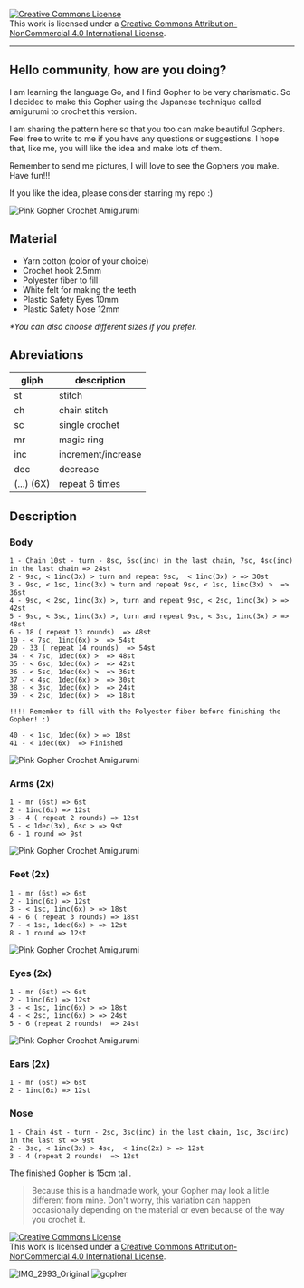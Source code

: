 <a rel="license" href="http://creativecommons.org/licenses/by-nc/4.0/"><img alt="Creative Commons License" style="border-width:0" src="https://i.creativecommons.org/l/by-nc/4.0/88x31.png" /></a><br />This work is licensed under a <a rel="license" href="http://creativecommons.org/licenses/by-nc/4.0/">Creative Commons Attribution-NonCommercial 4.0 International License</a>.

<hr>

## Hello community, how are you doing?

I am learning the language Go, and I find Gopher to be very charismatic. So I decided to make this Gopher using the Japanese technique called amigurumi to crochet this version.

I am sharing the pattern here so that you too can make beautiful Gophers. Feel free to write to me if you have any questions or suggestions.
I hope that, like me, you will like the idea and make lots of them.

Remember to send me pictures, I will love to see the Gophers you make.
Have fun!!!

If you like the idea, please consider starring my repo :)

![Pink Gopher Crochet Amigurumi](./images/gopher.jpeg)

## Material

- Yarn cotton (color of your choice)
- Crochet hook 2.5mm
- Polyester fiber to fill
- White felt for making the teeth
- Plastic Safety Eyes 10mm
- Plastic Safety Nose 12mm

_\*You can also choose different sizes if you prefer._

## Abreviations

|gliph|description|
|-----|----------|
|st|stitch|
|ch|chain stitch|
|sc|single crochet|
|mr|magic ring|
|inc|increment/increase|
|dec|decrease|
|(...) (6X)|repeat 6 times|

## Description

### Body

```
1 - Chain 10st - turn - 8sc, 5sc(inc) in the last chain, 7sc, 4sc(inc) in the last chain => 24st
2 - 9sc, < 1inc(3x) > turn and repeat 9sc,  < 1inc(3x) > => 30st
3 - 9sc, < 1sc, 1inc(3x) > turn and repeat 9sc, < 1sc, 1inc(3x) >  => 36st
4 - 9sc, < 2sc, 1inc(3x) >, turn and repeat 9sc, < 2sc, 1inc(3x) > => 42st
5 - 9sc, < 3sc, 1inc(3x) >, turn and repeat 9sc, < 3sc, 1inc(3x) > => 48st
6 - 18 ( repeat 13 rounds)  => 48st
19 - < 7sc, 1inc(6x) >  => 54st
20 - 33 ( repeat 14 rounds)  => 54st
34 - < 7sc, 1dec(6x) >  => 48st
35 - < 6sc, 1dec(6x) >  => 42st
36 - < 5sc, 1dec(6x) >  => 36st
37 - < 4sc, 1dec(6x) >  => 30st
38 - < 3sc, 1dec(6x) >  => 24st
39 - < 2sc, 1dec(6x) >  => 18st 

!!!! Remember to fill with the Polyester fiber before finishing the Gopher! :)

40 - < 1sc, 1dec(6x) > => 18st
41 - < 1dec(6x)  => Finished
```

![Pink Gopher Crochet Amigurumi](./images/arm.jpeg)

###  Arms (2x)

```
1 - mr (6st) => 6st
2 - 1inc(6x) => 12st
3 - 4 ( repeat 2 rounds) => 12st
5 - < 1dec(3x), 6sc > => 9st
6 - 1 round => 9st
```

![Pink Gopher Crochet Amigurumi](./images/feet.jpeg)

###  Feet (2x)

```
1 - mr (6st) => 6st
2 - 1inc(6x) => 12st
3 - < 1sc, 1inc(6x) > => 18st
4 - 6 ( repeat 3 rounds) => 18st
7 - < 1sc, 1dec(6x) > => 12st
8 - 1 round => 12st
```

![Pink Gopher Crochet Amigurumi](./images/profile.jpeg)

###  Eyes (2x)

```
1 - mr (6st) => 6st
2 - 1inc(6x) => 12st
3 - < 1sc, 1inc(6x) > => 18st
4 - < 2sc, 1inc(6x) > => 24st
5 - 6 (repeat 2 rounds)  => 24st
```

![Pink Gopher Crochet Amigurumi](./images/ears.jpeg)

###  Ears (2x)

```
1 - mr (6st) => 6st
2 - 1inc(6x) => 12st
```

###  Nose

```
1 - Chain 4st - turn - 2sc, 3sc(inc) in the last chain, 1sc, 3sc(inc) in the last st => 9st
2 - 3sc, < 1inc(3x) > 4sc,  < 1inc(2x) > => 12st
3 - 4 (repeat 2 rounds)  => 12st
```

The finished Gopher is 15cm tall.

> Because this is a handmade work, your Gopher may look a little different from mine. Don't worry, this variation can happen occasionally depending on the material or even because of the way you crochet it.

<a rel="license" href="http://creativecommons.org/licenses/by-nc/4.0/"><img alt="Creative Commons License" style="border-width:0" src="https://i.creativecommons.org/l/by-nc/4.0/88x31.png" /></a><br />This work is licensed under a <a rel="license" href="http://creativecommons.org/licenses/by-nc/4.0/">Creative Commons Attribution-NonCommercial 4.0 International License</a>.

![IMG_2993_Original](https://user-images.githubusercontent.com/42450397/235957720-800457cb-0f69-447e-b9de-e4a47cf21aff.JPG)
![gopher](https://user-images.githubusercontent.com/42450397/188402102-52aa502d-24bd-4ff3-a9ff-9dcf32d29ce9.jpg)